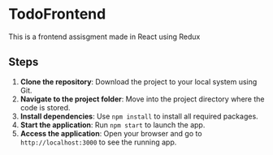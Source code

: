 # TodoFrontend
This is a frontend assisgment made in React using Redux 

## Steps  

1. **Clone the repository**: Download the project to your local system using Git.  
2. **Navigate to the project folder**: Move into the project directory where the code is stored.  
3. **Install dependencies**: Use `npm install` to install all required packages.  
4. **Start the application**: Run `npm start` to launch the app.  
5. **Access the application**: Open your browser and go to `http://localhost:3000` to see the running app.  
